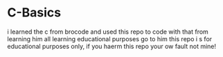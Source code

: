 # C-Basics
i learned the c from brocode and used this repo to code with that from learning him all learning educational purposes go to him this repo i s for educational purposes only, if you haerm this repo your ow fault not mine!
